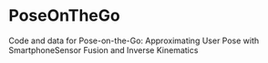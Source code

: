 # PoseOnTheGo
Code and data for Pose-on-the-Go: Approximating User Pose with SmartphoneSensor Fusion and Inverse Kinematics
